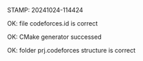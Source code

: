 STAMP: 20241024-114424
OK: file codeforces.id is correct
OK: CMake generator successed
OK: folder prj.codeforces structure is correct
